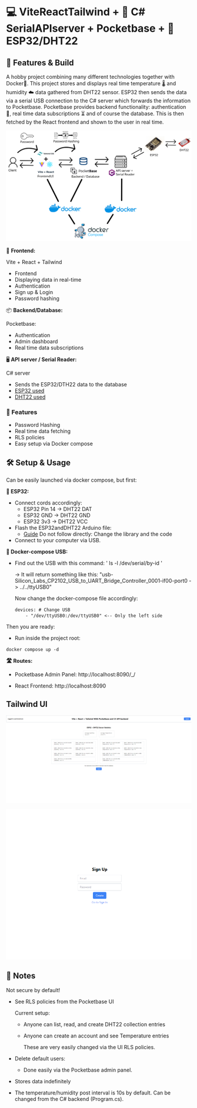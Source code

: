 # 💻 ViteReactTailwind + 🔧 C# SerialAPIserver + Pocketbase + 🔌 ESP32/DHT22

## 🚀 Features & Build

A hobby project combining many different technologies together with Docker🐋. This project stores and displays real time temperature 🌡️ and humidity ☁️ data gathered from DHT22 sensor. ESP32 then sends the data via a serial USB connection to the C# server which forwards the information to Pocketbase. Pocketbase provides backend functionality: authentication 🔐, real time data subscriptions ⏳ and of course the database. This is then fetched by the React frontend and shown to the user in real time.

![Graph](/image78.png)

🎨 **Frontend:**

Vite + React + Tailwind
 - Frontend
 - Displaying data in real-time
 - Authentication
  - Sign up & Login 
 - Password hashing

📦 **Backend/Database:**

Pocketbase:
 - Authentication
 - Admin dashboard
 - Real time data subscriptions

🖥️ **API server / Serial Reader:**

C# server
 - Sends the ESP32/DTH22 data to the database
 - [ESP32 used](https://docs.espressif.com/projects/esp-idf/en/latest/esp32s2/hw-reference/esp32s2/user-guide-devkitm-1-v1.html)
 - [DHT22 used](https://www.switchelectronics.co.uk/products/dht22-digital-temperature-and-humidity-sensor-module)
### 🌟 Features ###

- Password Hashing
- Real time data fetching
- RLS policies
- Easy setup via Docker compose

## 🛠️ Setup & Usage

Can be easily launched via docker compose, but first:

**🔌 ESP32:**

- Connect cords accordingly:
  - ESP32 Pin 14 -> DHT22 DAT
  - ESP32 GND -> DHT22 GND
  - ESP32 3v3 -> DHT22 VCC
- Flash the ESP32andDHT22 Arduino file:
  - [Guide](https://www.instructables.com/How-to-use-DHT-22-sensor-Arduino-Tutorial/) Do not follow directly: Change the library and the code
- Connect to your computer via USB.

**🐋 Docker-compose USB:**

- Find out the USB with this command: ' ls -l /dev/serial/by-id ' 

    -> It will return something like this: "usb-Silicon_Labs_CP2102_USB_to_UART_Bridge_Controller_0001-if00-port0 -> ../../ttyUSB0"

    Now change the docker-compose file accordingly:

    ```
    devices: # Change USB
        - "/dev/ttyUSB0:/dev/ttyUSB0" <-- Only the left side
    ``` 

Then you are ready:
 - Run inside the project root:

  ``` 
  docker compose up -d
  ``` 

**🛣️ Routes:**

- Pocketbase Admin Panel: http://localhost:8090/_/

- React Frontend: http://localhost:8090

## Tailwind UI ##

![Alt text](image-2.png)

![Alt text](image-1.png)


## 📝 Notes

Not secure by default!

- See RLS policies from the Pocketbase UI

  Current setup:

  - Anyone can list, read, and create DHT22 collection entries

  - Anyone can create an account and see Temperature entries

    These are very easily changed via the UI RLS policies.

- Delete default users:

  - Done easily via the Pocketbase admin panel.

- Stores data indefinitely

- The temperature/humidity post interval is 10s by default. Can be changed from the C# backend (Program.cs).
